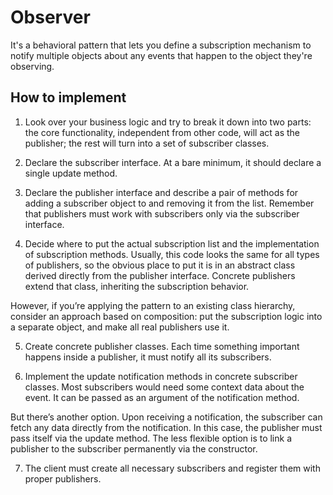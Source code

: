 # Observer
It's a behavioral pattern that lets you define a subscription mechanism to notify multiple objects about any events that happen to the object they're observing.

## How to implement
1) Look over your business logic and try to break it down into two parts: the core functionality, independent from other code, will act as the publisher; the rest will turn into a set of subscriber classes.

2) Declare the subscriber interface. At a bare minimum, it should declare a single update method.

3) Declare the publisher interface and describe a pair of methods for adding a subscriber object to and removing it from the list. Remember that publishers must work with subscribers only via the subscriber interface.

4) Decide where to put the actual subscription list and the implementation of subscription methods. Usually, this code looks the same for all types of publishers, so the obvious place to put it is in an abstract class derived directly from the publisher interface. Concrete publishers extend that class, inheriting the subscription behavior.

However, if you’re applying the pattern to an existing class hierarchy, consider an approach based on composition: put the subscription logic into a separate object, and make all real publishers use it.

5) Create concrete publisher classes. Each time something important happens inside a publisher, it must notify all its subscribers.

6) Implement the update notification methods in concrete subscriber classes. Most subscribers would need some context data about the event. It can be passed as an argument of the notification method.

But there’s another option. Upon receiving a notification, the subscriber can fetch any data directly from the notification. In this case, the publisher must pass itself via the update method. The less flexible option is to link a publisher to the subscriber permanently via the constructor.

7) The client must create all necessary subscribers and register them with proper publishers.